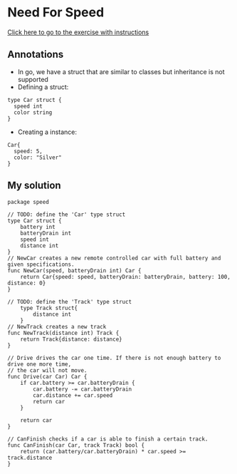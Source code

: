 # Need For Speed
<a href="https://exercism.org/tracks/go/exercises/need-for-speed">Click here to go to the exercise with instructions</a>

## Annotations
- In go, we have a struct that are similar to classes but inheritance is not supported
- Defining a struct:
````
type Car struct {
  speed int
  color string
}
````
- Creating a instance:
````
Car{
  speed: 5,
  color: "Silver"
}
````

## My solution

````
package speed

// TODO: define the 'Car' type struct
type Car struct {
    battery int
    batteryDrain int
    speed int
    distance int
}
// NewCar creates a new remote controlled car with full battery and given specifications.
func NewCar(speed, batteryDrain int) Car {
	return Car{speed: speed, batteryDrain: batteryDrain, battery: 100, distance: 0}
}

// TODO: define the 'Track' type struct
	type Track struct{
        distance int
    }
// NewTrack creates a new track
func NewTrack(distance int) Track {
	return Track{distance: distance}
}

// Drive drives the car one time. If there is not enough battery to drive one more time,
// the car will not move.
func Drive(car Car) Car {
	if car.battery >= car.batteryDrain {
        car.battery -= car.batteryDrain
        car.distance += car.speed
        return car
    }

    return car
}

// CanFinish checks if a car is able to finish a certain track.
func CanFinish(car Car, track Track) bool {
	return (car.battery/car.batteryDrain) * car.speed >= track.distance
}
````

